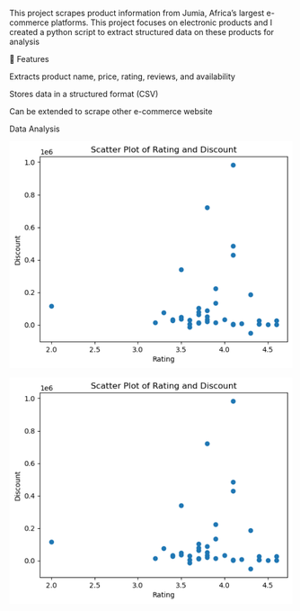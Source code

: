 This project scrapes product information from Jumia, Africa’s largest e-commerce platforms. This project focuses on electronic products and I created a python script to extract structured data on these products for analysis 

📌 Features

Extracts product name, price, rating, reviews, and availability

Stores data in a structured format (CSV)

Can be extended to scrape other e-commerce website

Data Analysis 

![alt text](https://github.com/Jamesahabyona/scrapping_jumia_electronic_pdts/blob/main/scatterplot_rating_discount.png)

![alt text](https://github.com/Jamesahabyona/scrapping_jumia_electronic_pdts/blob/main/scatterplot_rating_discount.png)

